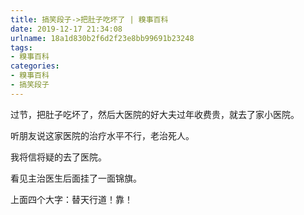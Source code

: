 ```yaml
---
title: 搞笑段子->把肚子吃坏了 | 糗事百科
date: 2019-12-17 21:34:08
urlname: 18a1d830b2f6d2f23e8bb99691b23248
tags: 
- 糗事百科
categories:
- 糗事百科
- 搞笑段子
---
```

过节，把肚子吃坏了，然后大医院的好大夫过年收费贵，就去了家小医院。

听朋友说这家医院的治疗水平不行，老治死人。

我将信将疑的去了医院。

看见主治医生后面挂了一面锦旗。

上面四个大字：替天行道！靠！


